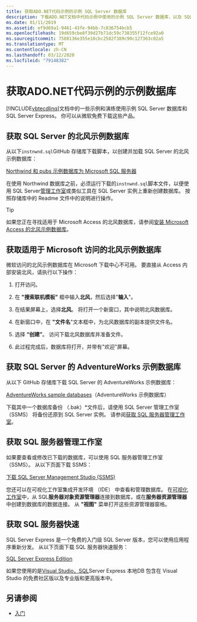 ```yaml
---
title: 获取ADO.NET代码示例的示例 SQL Server 数据库
description: 下载ADO.NET文档中代码示例中使用的示例 SQL Server 数据库，以及 SQL Server 和管理工具
ms.date: 01/11/2019
ms.assetid: ef9d69a1-9461-43fe-94bb-7c836754bcb5
ms.openlocfilehash: 19d659cbe8f39d27b71dc59c738355f12fce92a0
ms.sourcegitcommit: 7588136e355e10cbc2582f389c90c127363c02a5
ms.translationtype: MT
ms.contentlocale: zh-CN
ms.lasthandoff: 03/12/2020
ms.locfileid: "79148382"
---
```

# <a name="get-the-sample-databases-for-adonet-code-samples"></a>获取ADO.NET代码示例的示例数据库

[!INCLUDE[vbtecdlinq](../../../../../../includes/vbtecdlinq-md.md)]文档中的一些示例和演练使用示例 SQL Server 数据库和 SQL Server Express。 你可以从微软免费下载这些产品。

## <a name="get-the-northwind-sample-database-for-sql-server"></a>获取 SQL Server 的北风示例数据库

从以下`instnwnd.sql`GitHub 存储库下载脚本，以创建并加载 SQL Server 的北风示例数据库：

[Northwind 和 pubs 示例数据库为 Microsoft SQL 服务器](https://github.com/Microsoft/sql-server-samples/tree/master/samples/databases/northwind-pubs)

在使用 Northwind 数据库之前，必须运行下载的`instnwnd.sql`脚本文件，以便使用 SQL Server[管理工作室](#get_ssms)或类似工具在 SQL Server 实例上重新创建数据库。 按照存储库中的 Readme 文件中的说明进行操作。

> [!TIP]
> 如果您正在寻找适用于 Microsoft Access 的北风数据库，请参阅[安装 Microsoft Access 的北风示例数据库](#northwind_access)。

## <a name="get-the-northwind-sample-database-for-microsoft-access"></a><a name="northwind_access"></a>获取适用于 Microsoft 访问的北风示例数据库

微软访问的北风示例数据库在 Microsoft 下载中心不可用。 要直接从 Access 内部安装北风，请执行以下操作：

1. 打开访问。

1. 在 **"搜索联机模板"** 框中输入**北风**，然后选择"**输入**"。

1. 在结果屏幕上，选择**北风**。 将打开一个新窗口，其中说明北风数据库。

1. 在新窗口中，在 **"文件名**"文本框中，为北风数据库的副本提供文件名。

1. 选择 **“创建”**。 访问下载北风数据库并准备文件。

1. 此过程完成后，数据库将打开，并带有"欢迎"屏幕。

## <a name="get-the-adventureworks-sample-database-for-sql-server"></a>获取 SQL Server 的 AdventureWorks 示例数据库

从以下 GitHub 存储库下载 SQL Server 的 AdventureWorks 示例数据库：

[AdventureWorks sample databases](https://github.com/Microsoft/sql-server-samples/releases/tag/adventureworks)（AdventureWorks 示例数据库）

下载其中一个数据库备份 （.bak）\*文件后，请使用 SQL Server 管理工作室 （SSMS） 将备份还原到 SQL Server 实例。 请参阅[获取 SQL 服务器管理工作室](#get_ssms)。

## <a name="get-sql-server-management-studio"></a><a name="get_ssms"></a>获取 SQL 服务器管理工作室
如果要查看或修改已下载的数据库，可以使用 SQL 服务器管理工作室 （SSMS）。 从以下页面下载 SSMS：

[下载 SQL Server Management Studio (SSMS)](/sql/ssms/download-sql-server-management-studio-ssms)

您还可以在可视化工作室集成开发环境 （IDE） 中查看和管理数据库。 在[可视化工作室](https://www.visualstudio.com/downloads/?utm_medium=microsoft&utm_source=docs.microsoft.com&utm_campaign=button+cta&utm_content=download+vs2017)中，从 SQL**服务器对象资源管理器**连接到数据库，或在**服务器资源管理器**中创建到数据库的数据连接。 从 **"视图"** 菜单打开这些资源管理器窗格。

## <a name="get-sql-server-express"></a><a name="get_sql"></a>获取 SQL 服务器快速

SQL Server Express 是一个免费的入门级 SQL Server 版本，您可以使用应用程序重新分发。 从以下页面下载 SQL 服务器快速服务：
  
[SQL Server Express Edition](https://www.microsoft.com/sql-server/sql-server-editions-express)

如果您使用的是[Visual Studio，SQL](https://www.visualstudio.com/downloads/?utm_medium=microsoft&utm_source=docs.microsoft.com&utm_campaign=button+cta&utm_content=download+vs2017)Server Express 本地DB 包含在 Visual Studio 的免费社区版以及专业版和更高版本中。  

## <a name="see-also"></a>另请参阅

- [入门](getting-started.md)
